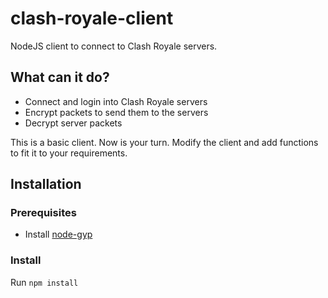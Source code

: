 # clash-royale-client
NodeJS client to connect to Clash Royale servers.

## What can it do?
* Connect and login into Clash Royale servers
* Encrypt packets to send them to the servers
* Decrypt server packets

This is a basic client. Now is your turn. Modify the client and add functions to fit it to your requirements.

## Installation
### Prerequisites
* Install [node-gyp](https://github.com/nodejs/node-gyp)

### Install
Run `npm install`
